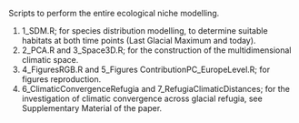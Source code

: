 Scripts to perform the entire ecological niche modelling.

1. 1_SDM.R; for species distribution modelling, to determine suitable habitats at both time points (Last Glacial Maximum and today).
2. 2_PCA.R and 3_Space3D.R; for the construction of the multidimensional climatic space.
3. 4_FiguresRGB.R and 5_Figures ContributionPC_EuropeLevel.R; for figures reproduction.
4. 6_ClimaticConvergenceRefugia and 7_RefugiaClimaticDistances; for the investigation of climatic convergence across glacial refugia, see Supplementary Material of the paper. 
